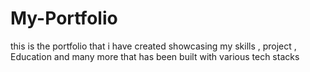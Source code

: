# My-Portfolio
this is the portfolio that i have created showcasing my skills , project , Education and many more that has been built with various tech stacks
